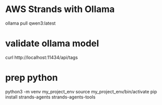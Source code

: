 # AWS Strands with Ollama

ollama pull qwen3:latest
# validate ollama model
curl http://localhost:11434/api/tags
# prep python
python3 -m venv my_project_env
source my_project_env/bin/activate
pip install strands-agents strands-agents-tools
